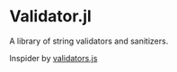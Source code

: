 # Validator.jl

A library of string validators and sanitizers.

Inspider by [validators.js](https://github.com/validatorjs/validator.js)